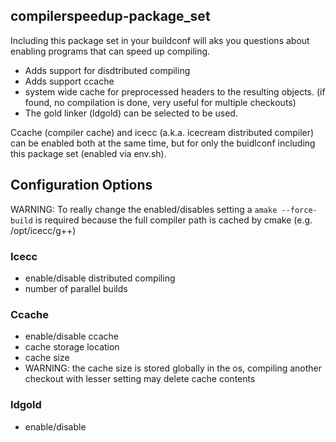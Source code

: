 ## compilerspeedup-package_set

Including this package set in your buildconf will aks you questions about enabling programs that can speed up compiling.

* Adds support for disdtributed compiling 
* Adds support ccache
 * system wide cache for preprocessed headers to the resulting objects. (if found, no compilation is done, very useful for multiple checkouts)
* The gold linker (ldgold) can be selected to be used.

Ccache (compiler cache) and icecc (a.k.a. icecream distributed compiler) can be enabled both at the same time, but for only the buidlconf including this package set (enabled via env.sh). 

## Configuration Options

WARNING: To really change the enabled/disables setting a `amake --force-build` is required because the full compiler path is cached by cmake (e.g. /opt/icecc/g++)

### Icecc
* enable/disable distributed compiling
* number of parallel builds

### Ccache
* enable/disable ccache
* cache storage location
* cache size
 * WARNING: the cache size is stored globally in the os, compiling another checkout with lesser setting may delete cache contents

### ldgold
* enable/disable